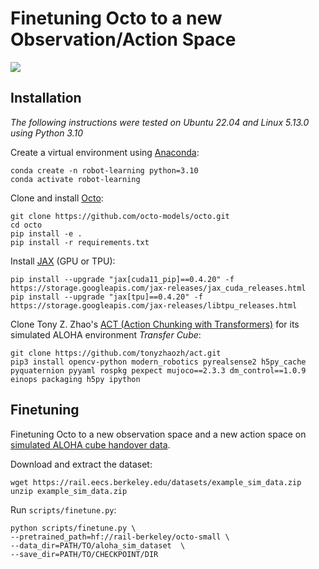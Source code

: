 # Finetuning Octo to a new Observation/Action Space
![](https://github.com/J4nn1K/robot-learning/blob/main/media/eval_examples.gif)

## Installation

*The following instructions were tested on Ubuntu 22.04 and Linux 5.13.0 using Python 3.10*

Create a virtual environment using [Anaconda](https://docs.anaconda.com/free/anaconda/install/):
```
conda create -n robot-learning python=3.10
conda activate robot-learning
```
Clone and install [Octo](https://octo-models.github.io/):
```
git clone https://github.com/octo-models/octo.git
cd octo 
pip install -e .
pip install -r requirements.txt
```
Install [JAX](http://jax.readthedocs.io/) (GPU or TPU):
```
pip install --upgrade "jax[cuda11_pip]==0.4.20" -f https://storage.googleapis.com/jax-releases/jax_cuda_releases.html
pip install --upgrade "jax[tpu]==0.4.20" -f https://storage.googleapis.com/jax-releases/libtpu_releases.html
```

Clone Tony Z. Zhao's [ACT (Action Chunking with Transformers)](https://tonyzhaozh.github.io/aloha/)  for its simulated ALOHA environment *Transfer Cube*:
```
git clone https://github.com/tonyzhaozh/act.git
pip3 install opencv-python modern_robotics pyrealsense2 h5py_cache pyquaternion pyyaml rospkg pexpect mujoco==2.3.3 dm_control==1.0.9 einops packaging h5py ipython
```
## Finetuning
Finetuning Octo to a new observation space and a new action space on [simulated ALOHA cube handover data](https://rail.eecs.berkeley.edu/datasets/example_sim_data.zip
).

Download and extract the dataset:
```
wget https://rail.eecs.berkeley.edu/datasets/example_sim_data.zip
unzip example_sim_data.zip
```
Run `scripts/finetune.py`:
```
python scripts/finetune.py \
--pretrained_path=hf://rail-berkeley/octo-small \
--data_dir=PATH/TO/aloha_sim_dataset  \
--save_dir=PATH/TO/CHECKPOINT/DIR
```
